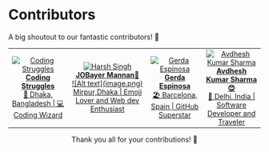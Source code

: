 # Contributors

A big shoutout to our fantastic contributors! 🎉

<!-- Contributor Table -->
<table>
    <tr>
        <td align="center">
            <a href="https://github.com/coding-struggles">
                <img src="https://avatars.githubusercontent.com/u/146979710?v=4" width="150" height="150" alt="Coding Struggles">
                <br>
                <strong>Coding Struggles</strong>
                <br>
                🚀 Dhaka, Bangladesh | 💻 Coding Wizard
            </a>
        </td>
        <td align="center">
            <a href="https://github.com/jobayermannan">
                <img src="https://github.com/jobayermannan" width="150" height="150" alt="Harsh Singh">
                <br>
                <strong>JOBayer Mannan🦅</strong>
                <br>
                ![Alt text](image.png) Mirpur,Dhaka | Emoji Lover and Web dev Enthusiast
            </a>
        </td>
        <td align="center">
            <a href="https://github.com/gerdaespinosa">
                <img src="https://github.com/gerdaespinosa.png" width="150" height="150" alt="Gerda Espinosa">
                <br>
                <strong>Gerda Espinosa</strong>
                <br>
                🏖️ Barcelona, Spain | GitHub Superstar
            </a>
        </td>
        <td align="center">
            <a href="https://github.com/ChildEater69">
                <img src="https://github.com/ChildEater69.png" width="150" height="150" alt="Avdhesh Kumar Sharma">
                <br>
                <strong>Avdhesh Kumar Sharma 😊</strong>
                <br>
                🌟 Delhi, India | Software Developer and Traveler
            </a>
        </td>
    </tr>  
    
   
    
</table>
<!-- End of Contributor Table -->

<!-- Thank You Message -->
<div align="center">
    Thank you all for your contributions! 🙌
</div>
